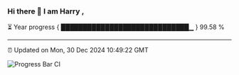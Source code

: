 ### Hi there 👋 I am Harry , 

⏳ Year progress { █████████████████████████████▁ } 99.58 %

---

⏰ Updated on Mon, 30 Dec 2024 10:49:22 GMT

![Progress Bar CI](https://github.com/duykhang68/duykhang68/workflows/Progress%20Bar%20CI/badge.svg)
